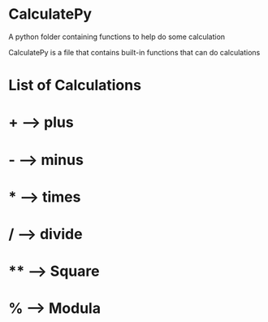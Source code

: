# CalculatePy
A python folder containing functions to help do some calculation


CalculatePy is a file that contains built-in functions that can do calculations

# List of Calculations

# +     --> plus

# -     --> minus

# *     --> times

# /     --> divide

# **    --> Square

# %     --> Modula
